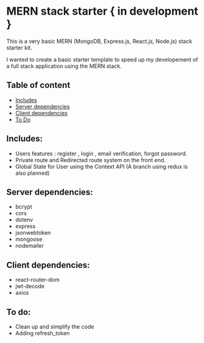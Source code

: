 # MERN stack starter { in development }

This is a very basic MERN (MongoDB, Express.js, React.js, Node.js) stack starter kit.

I wanted to create a basic starter template to speed up my developement of a full stack application using the MERN stack.
## Table of content
- [Includes](#includes)
- [Server dependencies](#server-dependencies)
- [Client dependencies](#client-dependencies)
- [To Do](#to-do)

## Includes:
- Users features : register , login , email verification, forgot password.
- Private route and Redirected route system on the front end.
- Global State for User using the Context API (A branch using redux is also planned)

## Server dependencies: 
- bcrypt
- cors
- dotenv
- express
- jsonwebtoken
- mongoose
- nodemailer

## Client dependencies:
- react-router-dom
- jwt-decode
- axios

## To do:
- Clean up and simplify the code
- Adding refresh_token


